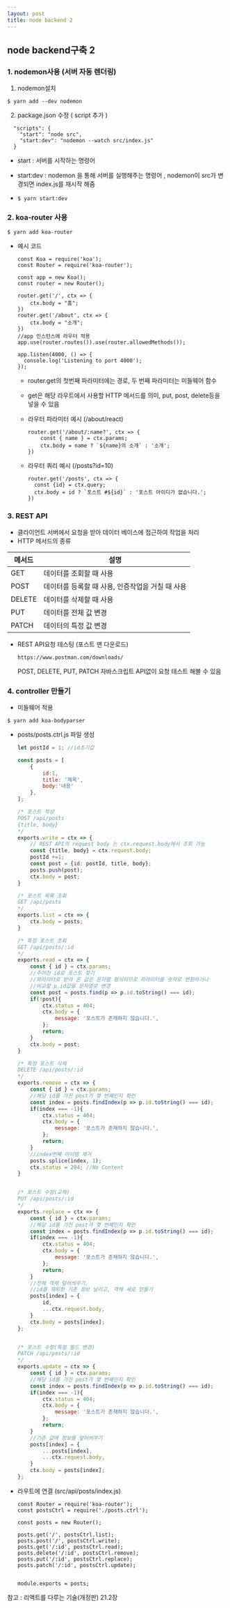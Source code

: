 ```yaml
---
layout: post
title: node backend 2
---
```




## node backend구축 2 ##



### 1. nodemon사용 (서버 자동 렌더링)

1. nodemon설치

```
$ yarn add --dev nodemon
```



2. package.json 수정 ( script 추가 )

```
  "scripts": {
    "start": "node src",
    "start:dev": "nodemon --watch src/index.js"
  }
```

- start : 서버를 시작하는 명령어

- start:dev : nodemon 을 통해 서버를 실행해주는 명령어 , nodemon이 src가 변경되면 index.js를 재시작 해줌 

- ```
  $ yarn start:dev
  ```





### 2. koa-router 사용

```
$ yarn add koa-router
```

- 예시 코드

  ```
  const Koa = require('koa');
  const Router = require('koa-router');
  
  const app = new Koa();
  const router = new Router();
  
  router.get('/', ctx => {
      ctx.body = "홈";
  })
  router.get('/about', ctx => {
      ctx.body = "소개";
  })
  //app 인스턴스에 라우터 적용
  app.use(router.routes()).use(router.allowedMethods());
  
  app.listen(4000, () => {
    console.log('Listening to port 4000');
  });
  
  ```

  - router.get의 첫번째 파라미터에는 경로, 두 번째 파라미터는 미들웨어 함수

  - get은 해당 라우트에서 사용할 HTTP 메서드를 의미, put, post, delete등을 넣을 수 있음

  - 라우터 파라미터 예시 (/about/react)

    ```
    router.get('/about/:name?', ctx => {
        const { name } = ctx.params;
        ctx.body = name ? `${name}의 소개` : '소개';
    })
    ```

  - 라우터 쿼리 예시 (/posts?id=10)

    ```
    router.get('/posts', ctx => {
      const {id} = ctx.query;
      ctx.body = id ? `포스트 #${id}` : '포스트 아이디가 없습니다.';
    })
    ```

    





### 3. REST API

- 클라이언트 서버에서 요청을 받아 데이터 베이스에 접근하여 작업을 처리
- HTTP 메서드의 종류

| 메서드 | 설명                                             |
| ------ | ------------------------------------------------ |
| GET    | 데이터를 조회할 때 사용                          |
| POST   | 데이터를 등록할 때 사용, 인증작업을 거칠 때 사용 |
| DELETE | 데이터를 삭제할 때 사용                          |
| PUT    | 데이터를 전체 값 변경                            |
| PATCH  | 데이터의 특정 값 변경                            |



- REST API요청 테스팅 (포스트 맨 다운로드)

  ```
  https://www.postman.com/downloads/
  ```

  POST, DELETE, PUT, PATCH 자바스크립트 API없이 요청 테스트 해볼 수 있음









### 4. controller 만들기

- 미들웨어 적용 

```
$ yarn add koa-bodyparser
```



- posts/posts.ctrl.js 파일 생성

  ```javascript
  let postId = 1; //id초기값
  
  const posts = [
      {
          id:1,
          title: '제목',
          body:'내용'
      },
  ];
  
  /* 포스트 작성
  POST /api/posts
  {title, body}
  */
  exports.write = ctx => {
      // REST API의 request body 는 ctx.request.body에서 조회 가능
      const {title, body} = ctx.request.body;
      postId +=1;
      const post = {id: postId, title, body};
      posts.push(post);
      ctx.body = post;
  }
  
  /* 포스트 목록 조회
  GET /api/posts
  */
  exports.list = ctx => {
      ctx.body = posts;
  }
  
  /* 특정 포스트 조회
  GET /api/posts/:id
  */
  exports.read = ctx => {
      const { id } = ctx.params;
      //주어진 id로 포스트 찾기
      //파라미터로 받아 온 값은 문자열 형식이므로 파라미터를 숫자로 변환하거나 
      //비교할 p.id값을 문자열로 변경
      const post = posts.find(p => p.id.toString() === id);
      if(!post){
          ctx.status = 404;
          ctx.body = {
              message: '포스트가 존재하지 않습니다.',
          };
          return;
      }
      ctx.body = post;
  }
  
  /* 특정 포스트 삭제
  DELETE /api/posts/:id
  */
  exports.remove = ctx => {
      const { id } = ctx.params;
      //해당 id를 가진 post가 몇 번째인지 확인
      const index = posts.findIndex(p => p.id.toString() === id);
      if(index === -1){
          ctx.status = 404;
          ctx.body = {
              message: '포스트가 존재하지 않습니다.',
          };
          return;
      }
      //index번째 아이템 제거
      posts.splice(index, 1);
      ctx.status = 204; //No Content
  }
  
  
  /* 포스트 수정(교체)
  PUT /api/posts/:id
  */
  exports.replace = ctx => {
      const { id } = ctx.params;
      //해당 id를 가진 post가 몇 번째인지 확인
      const index = posts.findIndex(p => p.id.toString() === id);
      if(index === -1){
          ctx.status = 404;
          ctx.body = {
              message: '포스트가 존재하지 않습니다.',
          };
          return;
      }
      //전체 객체 덮어씌우기, 
      //id를 제외한 기존 정보 날리고, 객체 새로 만들기
      posts[index] = {
          id,
          ...ctx.request.body,
      }
      ctx.body = posts[index];
  };
  
  
  /* 포스트 수정(특정 필드 변경)
  PATCH /api/posts/:id
  */
  exports.update = ctx => {
      const { id } = ctx.params;
      //해당 id를 가진 post가 몇 번째인지 확인
      const index = posts.findIndex(p => p.id.toString() === id);
      if(index === -1){
          ctx.status = 404;
          ctx.body = {
              message: '포스트가 존재하지 않습니다.',
          };
          return;
      }
      //기존 값에 정보를 덮어씌우기
      posts[index] = {
          ...posts[index],
          ...ctx.request.body,
      }
      ctx.body = posts[index];
  };
  
  ```



- 라우트에 연결 (src/api/posts/index.js)

  ```
  const Router = require('koa-router');
  const postsCtrl = require('./posts.ctrl');
  
  const posts = new Router();
  
  posts.get('/', postsCtrl.list);
  posts.post('/', postsCtrl.write);
  posts.get('/:id', postsCtrl.read);
  posts.delete('/:id', postsCtrl.remove);
  posts.put('/:id', postsCtrl.replace);
  posts.patch('/:id', postsCtrl.update);
  
  
  module.exports = posts;
  ```

  











참고 : 리액트를 다루는 기술(개정판) 21.2장

